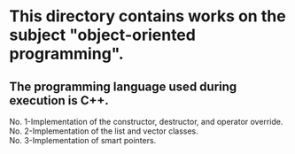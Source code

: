 # This directory contains works on the subject "object-oriented programming".
## The programming language used during execution is C++.
No. 1-Implementation of the constructor, destructor, and operator override.  
No. 2-Implementation of the list and vector classes.  
No. 3-Implementation of smart pointers.  
